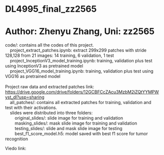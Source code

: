 # DL4995_final_zz2565
# Author: Zhenyu Zhang, Uni: zz2565

code/: contains all the codes of this project. <br />
&nbsp;&nbsp;&nbsp;&nbsp;project_extract_patches.ipynb: extract 299x299 patches with stride 128,128 from 21 images: 14 training, 6 validation, 1 test <br />
&nbsp;&nbsp;&nbsp;&nbsp;project_InceptionV3_model_training.ipynb: training, validation plus test using InceptionV3 as pretrained model <br />
&nbsp;&nbsp;&nbsp;&nbsp;project_VGG16_model_training.ipynb: training, validation plus test using VGG16 as pretrained model <br />
<br />
Project raw data and extracted patches link: https://drive.google.com/drive/folders/12GCBFCcZAcu3MzbM2iZQtYYMPWyst_dl?usp=sharing <br />
&nbsp;&nbsp;&nbsp;&nbsp;all_patches/: contains all extracted patches for training, validation and test with their activations. <br />
&nbsp;&nbsp;&nbsp;&nbsp;slides were distributed into three folders: <br />
&nbsp;&nbsp;&nbsp;&nbsp;&nbsp;&nbsp;&nbsp;&nbsp;original_slides/: slide image for training and validation <br />
&nbsp;&nbsp;&nbsp;&nbsp;&nbsp;&nbsp;&nbsp;&nbsp;masking_slides/: mask slide image for training and validation <br />
&nbsp;&nbsp;&nbsp;&nbsp;&nbsp;&nbsp;&nbsp;&nbsp;testing_slides/: slide and mask slide image for testing <br />
&nbsp;&nbsp;&nbsp;&nbsp;&nbsp;&nbsp;&nbsp;&nbsp;best_f1_score_model.h5: model saved with best f1 score for tumor recognition

Viedo link:
